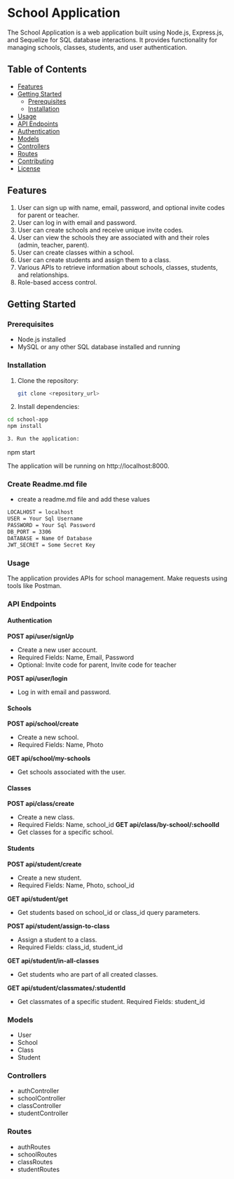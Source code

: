 # School Application

The School Application is a web application built using Node.js, Express.js, and Sequelize for SQL database interactions. It provides functionality for managing schools, classes, students, and user authentication.

## Table of Contents

- [Features](#features)
- [Getting Started](#getting-started)
  - [Prerequisites](#prerequisites)
  - [Installation](#installation)
- [Usage](#usage)
- [API Endpoints](#api-endpoints)
- [Authentication](#authentication)
- [Models](#models)
- [Controllers](#controllers)
- [Routes](#routes)
- [Contributing](#contributing)
- [License](#license)

## Features

1. User can sign up with name, email, password, and optional invite codes for parent or teacher.
2. User can log in with email and password.
3. User can create schools and receive unique invite codes.
4. User can view the schools they are associated with and their roles (admin, teacher, parent).
5. User can create classes within a school.
6. User can create students and assign them to a class.
7. Various APIs to retrieve information about schools, classes, students, and relationships.
8. Role-based access control.

## Getting Started

### Prerequisites

- Node.js installed
- MySQL or any other SQL database installed and running

### Installation

1. Clone the repository:

   ```bash
   git clone <repository_url>

2. Install dependencies:

  ```bash
cd school-app
npm install

3. Run the application:

  ```
  npm start

  The application will be running on http://localhost:8000. 

### Create Readme.md file
* create a readme.md file and add these values

```bash
LOCALHOST = localhost
USER = Your Sql Username
PASSWORD = Your Sql Password
DB_PORT = 3306
DATABASE = Name Of Database
JWT_SECRET = Some Secret Key
```

### Usage
The application provides APIs for school management. Make requests using tools like Postman.


### API Endpoints

 #### Authentication

**POST api/user/signUp**
* Create a new user account.
* Required Fields: Name, Email, Password
* Optional: Invite code for parent, Invite code for teacher

**POST api/user/login**
* Log in with email and password.

#### Schools

**POST api/school/create**
* Create a new school.
* Required Fields: Name, Photo

**GET api/school/my-schools**
* Get schools associated with the user.

#### Classes

**POST api/class/create**
* Create a new class.
* Required Fields: Name, school_id
**GET api/class/by-school/:schoolId**
* Get classes for a specific school.

#### Students

**POST api/student/create**
* Create a new student.
* Required Fields: Name, Photo, school_id

**GET api/student/get**
* Get students based on school_id or class_id query parameters.

**POST api/student/assign-to-class**
* Assign a student to a class.
* Required Fields: class_id, student_id

**GET api/student/in-all-classes**
* Get students who are part of all created classes.

**GET api/student/classmates/:studentId**
* Get classmates of a specific student.
Required Fields: student_id

### Models
* User
* School
* Class
* Student

### Controllers
* authController
* schoolController
* classController
* studentController

### Routes
* authRoutes
* schoolRoutes
* classRoutes
* studentRoutes

